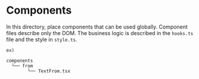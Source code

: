 # Components

In this directory, place components that can be used globally.
Component files describe only the DOM.
The business logic is described in the `hooks.ts` file and the style in `style.ts`.

```
ex)

components
  └── from
        └── TextFrom.tsx
```
